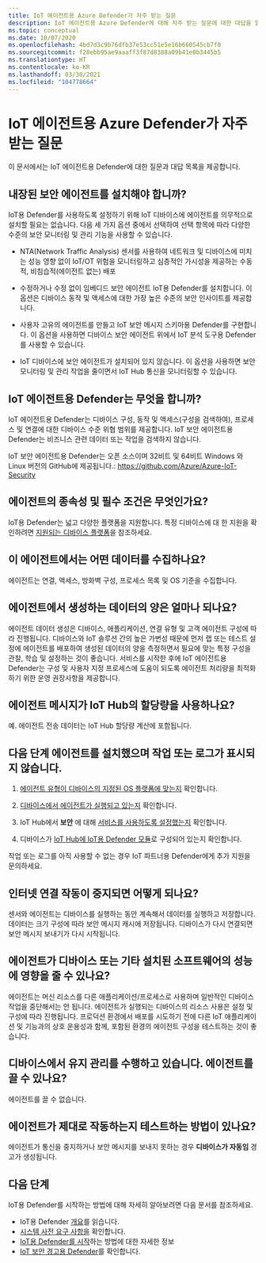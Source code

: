 ```yaml
---
title: IoT 에이전트용 Azure Defender가 자주 받는 질문
description: IoT 에이전트용 Azure Defender에 대해 자주 받는 질문에 대한 대답을 알아봅니다.
ms.topic: conceptual
ms.date: 10/07/2020
ms.openlocfilehash: 4bd7d3c9b76dfb37e53cc51e5e16b660545cb7f0
ms.sourcegitcommit: f28ebb95ae9aaaff3f87d8388a09b41e0b3445b5
ms.translationtype: HT
ms.contentlocale: ko-KR
ms.lasthandoff: 03/30/2021
ms.locfileid: "104778664"
---
```

# <a name="azure-defender-for-iot-agent-frequently-asked-questions"></a>IoT 에이전트용 Azure Defender가 자주 받는 질문

이 문서에서는 IoT 에이전트용 Defender에 대한 질문과 대답 목록을 제공합니다.

## <a name="do-i-have-to-install-an-embedded-security-agent"></a>내장된 보안 에이전트를 설치해야 합니까?

IoT용 Defender를 사용하도록 설정하기 위해 IoT 디바이스에 에이전트를 의무적으로 설치할 필요는 없습니다. 다음 세 가지 옵션 중에서 선택하여 선택 항목에 따라 다양한 수준의 보안 모니터링 및 관리 기능을 사용할 수 있습니다.

- NTA(Network Traffic Analysis) 센서를 사용하여 네트워크 및 디바이스에 미치는 성능 영향 없이 IoT/OT 위험을 모니터링하고 심층적인 가시성을 제공하는 수동적, 비침습적(에이전트 없는) 배포
- 수정하거나 수정 없이 임베디드 보안 에이전트 IoT용 Defender를 설치합니다. 이 옵션은 디바이스 동작 및 액세스에 대한 가장 높은 수준의 보안 인사이트를 제공합니다.

- 사용자 고유의 에이전트를 만들고 IoT 보안 메시지 스키마용 Defender를 구현합니다. 이 옵션을 사용하면 디바이스 보안 에이전트 위에서 IoT 분석 도구용 Defender를 사용할 수 있습니다.

- IoT 디바이스에 보안 에이전트가 설치되어 있지 않습니다. 이 옵션을 사용하면 보안 모니터링 및 관리 작업을 줄이면서 IoT Hub 통신을 모니터링할 수 있습니다.

## <a name="what-does-the-defender-for-iot-agent-do"></a>IoT 에이전트용 Defender는 무엇을 합니까?

IoT 에이전트용 Defender는 디바이스 구성, 동작 및 액세스(구성을 검색하여), 프로세스 및 연결에 대한 디바이스 수준 위협 범위를 제공합니다. IoT 보안 에이전트용 Defender는 비즈니스 관련 데이터 또는 작업을 검색하지 않습니다.

IoT 보안 에이전트용 Defender는 오픈 소스이며 32비트 및 64비트 Windows 와 Linux 버전의 GitHub에 제공됩니다.: https://github.com/Azure/Azure-IoT-Security

## <a name="what-are-the-dependencies-and-prerequisites-of-the-agent"></a>에이전트의 종속성 및 필수 조건은 무엇인가요?

IoT용 Defender는 넓고 다양한 플랫폼을 지원합니다. 특정 디바이스에 대 한 지원을 확인하려면 [지원되는 디바이스 플랫폼](how-to-deploy-agent.md)을 참조하세요.

## <a name="which-data-is-collected-by-the-agent"></a>이 에이전트에서는 어떤 데이터를 수집하나요?

에이전트는 연결, 액세스, 방화벽 구성, 프로세스 목록 및 OS 기준을 수집합니다.

## <a name="how-much-data-will-the-agent-generate"></a>에이전트에서 생성하는 데이터의 양은 얼마나 되나요?

에이전트 데이터 생성은 디바이스, 애플리케이션, 연결 유형 및 고객 에이전트 구성에 따라 진행됩니다. 디바이스와 IoT 솔루션 간의 높은 가변성 때문에 먼저 랩 또는 테스트 설정에 에이전트를 배포하여 생성된 데이터의 양을 측정하면서 필요에 맞는 특정 구성을 관찰, 학습 및 설정하는 것이 좋습니다. 서비스를 시작한 후에 IoT 에이전트용 Defender는 구성 및 사용자 지정 프로세스에 도움이 되도록 에이전트 처리량을 최적화하기 위한 운영 권장사항을 제공합니다.

## <a name="do-agent-messages-use-up-quota-from-iot-hub"></a>에이전트 메시지가 IoT Hub의 할당량을 사용하나요?

예. 에이전트 전송 데이터는 IoT Hub 할당량 계산에 포함됩니다.

## <a name="what-next-ive-installed-an-agent-and-dont-see-any-activities-or-logs"></a>다음 단계 에이전트를 설치했으며 작업 또는 로그가 표시되지 않습니다.

1. [에이전트 유형이 디바이스의 지정된 OS 플랫폼에 맞는지](how-to-deploy-agent.md) 확인합니다.

1. [디바이스에서 에이전트가 실행되고 있는지](how-to-agent-configuration.md) 확인합니다.

1. IoT Hub에서 **보안** 에 대해 [서비스를 사용하도록 설정했는지](quickstart-onboard-iot-hub.md) 확인합니다.

1. 디바이스가 [IoT Hub에 IoT용 Defender 모듈](quickstart-create-security-twin.md)로 구성되어 있는지 확인합니다.

작업 또는 로그를 아직 사용할 수 없는 경우 IoT 파트너용 Defender에게 추가 지원을 문의하세요.

## <a name="what-happens-when-the-internet-connection-stops-working"></a>인터넷 연결 작동이 중지되면 어떻게 되나요?

센서와 에이전트는 디바이스를 실행하는 동안 계속해서 데이터를 실행하고 저장합니다. 데이터는 크기 구성에 따라 보안 메시지 캐시에 저장됩니다. 디바이스가 다시 연결되면 보안 메시지 보내기가 다시 시작됩니다.

## <a name="can-the-agent-affect-the-performance-of-the-device-or-other-installed-software"></a>에이전트가 디바이스 또는 기타 설치된 소프트웨어의 성능에 영향을 줄 수 있나요?

에이전트는 머신 리소스를 다른 애플리케이션/프로세스로 사용하며 일반적인 디바이스 작업을 중단해서는 안 됩니다. 에이전트가 실행되는 디바이스의 리소스 사용은 설정 및 구성에 따라 진행됩니다. 프로덕션 환경에서 배포를 시도하기 전에 다른 IoT 애플리케이션 및 기능과의 상호 운용성과 함께, 포함된 환경의 에이전트 구성을 테스트하는 것이 좋습니다.

## <a name="im-making-some-maintenance-on-the-device-can-i-turn-off-the-agent"></a>디바이스에서 유지 관리를 수행하고 있습니다. 에이전트를 끌 수 있나요?

에이전트를 끌 수 없습니다.

## <a name="is-there-a-way-to-test-if-the-agent-is-working-correctly"></a>에이전트가 제대로 작동하는지 테스트하는 방법이 있나요?

에이전트가 통신을 중지하거나 보안 메시지를 보내지 못하는 경우 **디바이스가 자동임** 경고가 생성됩니다.

## <a name="next-steps"></a>다음 단계

IoT용 Defender를 시작하는 방법에 대해 자세히 알아보려면 다음 문서를 참조하세요.

- IoT용 Defender [개요](overview.md)를 읽습니다.
- [시스템 사전 요구 사항을](quickstart-system-prerequisites.md) 확인합니다.
- [IoT용 Defender를 시작](getting-started.md)하는 방법에 대한 자세한 정보
- [IoT 보안 경고용 Defender](concept-security-alerts.md)를 확인합니다.
